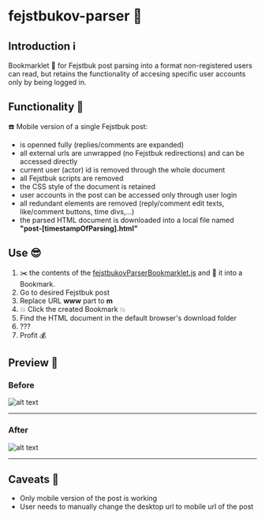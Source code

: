 # fejstbukov-parser :robot:
## Introduction :information_source:
Bookmarklet :bookmark: for Fejstbuk post parsing into a format non-registered users can read,
but retains the functionality of accesing specific user accounts only by being logged in. 

## Functionality :thinking:
:telephone: Mobile version of a single Fejstbuk post:
- is openned fully (replies/comments are expanded)
- all external urls are unwrapped (no Fejstbuk redirections) and can be accessed directly
- current user (actor) id is removed through the whole document
- all Fejstbuk scripts are removed
- the CSS style of the document is retained
- user accounts in the post can be accessed only through user login
- all redundant elements are removed (reply/comment edit texts, like/comment buttons, time divs,...)
- the parsed HTML document is downloaded into a local file named **"post-[timestampOfParsing].html"**

## Use :sunglasses:
1. :scissors: the contents of the [fejstbukovParserBookmarklet.js](../main/fejstbukovParserBookmarklet.js) and :floppy_disk: it into a Bookmark.
2. Go to desired Fejstbuk post
3. Replace URL **www** part to **m**
4. :boom: Click the created Bookmark :boom:
5. Find the HTML document in the default browser's download folder
6. ???
7. Profit :moneybag:

## Preview :eyes:
### Before
![alt text](../main/before.png "Before processing")
***
### After
![alt text](../main/after.png "After processing")
***
## Caveats :grimacing:
- Only mobile version of the post is working
- User needs to manually change the desktop url to mobile url of the post
